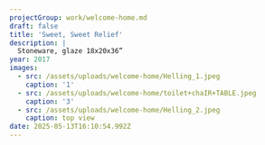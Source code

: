 ```yaml
---
projectGroup: work/welcome-home.md
draft: false
title: 'Sweet, Sweet Relief'
description: |
  Stoneware, glaze 18x20x36”
year: 2017
images:
  - src: /assets/uploads/welcome-home/Helling_1.jpeg
    caption: '1'
  - src: /assets/uploads/welcome-home/toilet+chaIR+TABLE.jpeg
    caption: '3'
  - src: /assets/uploads/welcome-home/Helling_2.jpeg
    caption: top view
date: 2025-05-13T16:10:54.992Z
---
```



